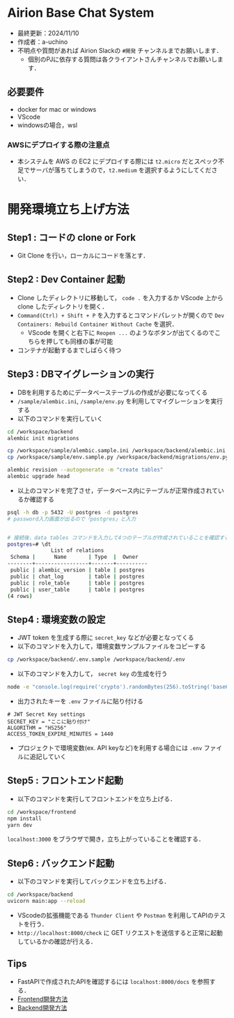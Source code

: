 # Airion Base Chat System
- 最終更新：2024/11/10
- 作成者：a-uchino
- 不明点や質問があれば Airion Slackの `#開発` チャンネルまでお願いします．
    - 個別のPJに依存する質問は各クライアントさんチャンネルでお願いします．

## 必要要件
- docker for mac or windows
- VScode
- windowsの場合，wsl

### AWSにデプロイする際の注意点
- 本システムを AWS の EC2 にデプロイする際には `t2.micro` だとスペック不足でサーバが落ちてしまうので，`t2.medium` を選択するようにしてください．

# 開発環境立ち上げ方法
## Step1 : コードの clone or Fork
- Git Clone を行い，ローカルにコードを落とす．

## Step2 : Dev Container 起動
- Clone したディレクトリに移動して， `code .` を入力するか VScode 上から clone したディレクトリを開く．
- `Command(Ctrl) + Shift + P` を入力するとコマンドパレットが開くので `Dev Containers: Rebuild Container Without Cache` を選択．
    - VScode を開くと右下に `Reopen ...` のようなボタンが出てくるのでこちらを押しても同様の事が可能
- コンテナが起動するまでしばらく待つ

## Step3 : DBマイグレーションの実行
- DBを利用するためにデータベーステーブルの作成が必要になってくる
- `/sample/alembic.ini`, `/sample/env.py` を利用してマイグレーションを実行する
- 以下のコマンドを実行していく
```bash
cd /workspace/backend
alembic init migrations

cp /workspace/sample/alembic.sample.ini /workspace/backend/alembic.ini 
cp /workspace/sample/env.sample.py /workspace/backend/migrations/env.py

alembic revision --autogenerate -m "create tables"
alembic upgrade head
```

- 以上のコマンドを完了させ，データベース内にテーブルが正常作成されているか確認する
```bash
psql -h db -p 5432 -U postgres -d postgres
# password入力画面が出るので「postgres」と入力


# 接続後，data tables コマンドを入力して4つのテーブルが作成されていることを確認する．
postgres=# \dt
              List of relations
 Schema |      Name       | Type  |  Owner   
--------+-----------------+-------+----------
 public | alembic_version | table | postgres
 public | chat_log        | table | postgres
 public | role_table      | table | postgres
 public | user_table      | table | postgres
(4 rows)
```

## Step4 : 環境変数の設定
- JWT token を生成する際に `secret_key` などが必要となってくる
- 以下のコマンドを入力して，環境変数サンプルファイルをコピーする
```bash
cp /workspace/backend/.env.sample /workspace/backend/.env
```
- 以下のコマンドを入力して， `secret key` の生成を行う
```bash
node -e "console.log(require('crypto').randomBytes(256).toString('base64'));"
```
- 出力されたキーを `.env` ファイルに貼り付ける
```text
# JWT Secret Key settings
SECRET_KEY = "ここに貼り付け"
ALGORITHM = "HS256"
ACCESS_TOKEN_EXPIRE_MINUTES = 1440
```
- プロジェクトで環境変数(ex. API keyなど)を利用する場合には `.env` ファイルに追記していく

## Step5 : フロントエンド起動
- 以下のコマンドを実行してフロントエンドを立ち上げる．

```bash
cd /workspace/frontend
npm install
yarn dev
```

`localhost:3000` をブラウザで開き，立ち上がっていることを確認する．

## Step6 : バックエンド起動
- 以下のコマンドを実行してバックエンドを立ち上げる．
```bash
cd /workspace/backend
uvicorn main:app --reload
```

- VScodeの拡張機能である `Thunder Client` や `Postman` を利用してAPIのテストを行う．
- `http://localhost:8000/check` に GET リクエストを送信すると正常に起動しているかの確認が行える．

## Tips
- FastAPIで作成されたAPIを確認するには `localhost:8000/docs` を参照する．
- [Frontend開発方法](/public/frontend.md)
- [Backend開発方法](/public/backend.md)
